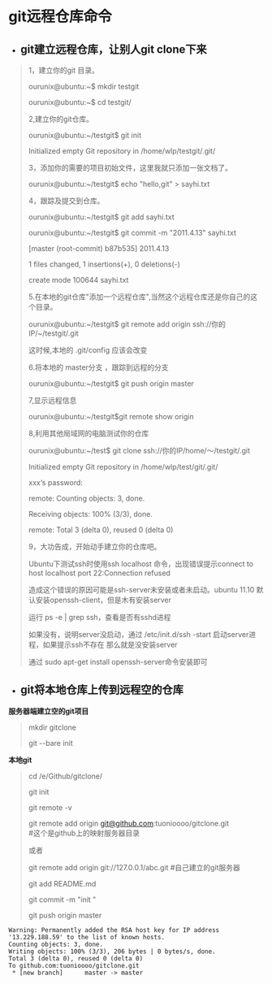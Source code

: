 # git远程仓库命令

* ## git建立远程仓库，让别人git clone下来

> 1，建立你的git 目录。
>
> ourunix@ubuntu:~$ mkdir testgit
>
> ourunix@ubuntu:~$ cd testgit/
>
> 2,建立你的git仓库。
>
> ourunix@ubuntu:~/testgit$ git init
>
> Initialized empty Git repository in /home/wlp/testgit/.git/
>
> 3，添加你的需要的项目初始文件，这里我就只添加一张文档了。
>
> ourunix@ubuntu:~/testgit$ echo "hello,git" &gt; sayhi.txt
>
> 4，跟踪及提交到仓库。
>
> ourunix@ubuntu:~/testgit$ git add sayhi.txt
>
> ourunix@ubuntu:~/testgit$ git commit -m "2011.4.13" sayhi.txt
>
> \[master \(root-commit\) b87b535\] 2011.4.13
>
> 1 files changed, 1 insertions\(+\), 0 deletions\(-\)
>
> create mode 100644 sayhi.txt
>
> 5.在本地的git仓库"添加一个远程仓库",当然这个远程仓库还是你自己的这个目录。
>
> ourunix@ubuntu:~/testgit$ git remote add origin ssh://你的IP/~/testgit/.git
>
> 这时候,本地的 .git/config 应该会改变
>
> 6.将本地的 master分支 ，跟踪到远程的分支
>
> ourunix@ubuntu:~/testgit$ git push origin master
>
> 7,显示远程信息
>
> ourunix@ubuntu:~/testgit$git remote show origin
>
> 8,利用其他局域网的电脑测试你的仓库
>
> ourunix@ubuntu:~/test$ git clone ssh://你的IP/home/～/testgit/.git
>
> Initialized empty Git repository in /home/wlp/test/git/.git/
>
> xxx‘s password:
>
> remote: Counting objects: 3, done.
>
> Receiving objects: 100% \(3/3\), done.
>
> remote: Total 3 \(delta 0\), reused 0 \(delta 0\)
>
> 9，大功告成，开始动手建立你的仓库吧。
>
> Ubuntu下测试ssh时使用ssh localhost 命令，出现错误提示connect to host localhost port 22:Connection refused
>
> 造成这个错误的原因可能是ssh-server未安装或者未启动。ubuntu 11.10 默认安装openssh-client，但是木有安装server
>
> 运行 ps -e \| grep ssh，查看是否有sshd进程
>
> 如果没有，说明server没启动，通过 /etc/init.d/ssh -start 启动server进程，如果提示ssh不存在 那么就是没安装server
>
> 通过 sudo apt-get install openssh-server命令安装即可

* ## git将本地仓库上传到远程空的仓库

**服务器端建立空的git项目**

> mkdir gitclone
>
> git --bare init

**本地git**

> cd /e/Github/gitclone/
>
> git init
>
> git remote -v
>
> git remote add origin git@github.com:tuonioooo/gitclone.git  
>     \#这个是github上的映射服务器目录
>
> 或者
>
> git remote add origin git://127.0.0.1/abc.git \#自己建立的git服务器
>
> git add README.md
>
> git commit -m "init "
>
> git push origin master

```
Warning: Permanently added the RSA host key for IP address '13.229.188.59' to the list of known hosts.
Counting objects: 3, done.
Writing objects: 100% (3/3), 206 bytes | 0 bytes/s, done.
Total 3 (delta 0), reused 0 (delta 0)
To github.com:tuonioooo/gitclone.git
 * [new branch]      master -> master
```



